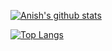 [![Anish's github stats](https://github-readme-stats.vercel.app/api?username=otabek2121&count_private=true&show_icons=true)](https://github.com/Otabek2121)

[![Top Langs](https://github-readme-stats.vercel.app/api/top-langs/?username=otabek2121&layout=compact&count_private=true&show_icons=true)](https://github.com/Otabek2121)

